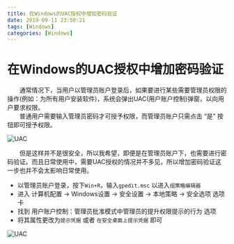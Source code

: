 ```yaml
---
title: 在Windows的UAC授权中增加密码验证
date: 2019-09-11 23:50:21
tags: [Windows]
categories: [Windows]
---
```


# 在Windows的UAC授权中增加密码验证

　　通常情况下，当用户以管理员账户登录后，如果要进行某些需要管理员权限的操作(例如：为所有用户安装软件)，系统会弹出UAC(用户账户控制)弹窗，以向用户要求权限。  
　　普通用户需要输入管理员密码才可授予权限，而管理员账户只需点击 “是” 按钮即可授予权限。

![UAC](https://s2.ax1x.com/2019/09/12/nwbvee.jpg)

　　但是这样并不是很安全，所以我希望，即便是在管理员账户下，也需要进行密码验证。而且日常使用中，需要UAC授权的情况并不多见，所以增加密码验证这一步也并不会太影响日常使用。

- 以管理员账户登录，按下`Win+R`，输入`gpedit.msc` 以进入`组策略编辑器`
- 进入 计算机配置 -> Windows设置 -> 安全设置 -> 本地策略 -> 安全选项 选项卡
- 找到 用户账户控制：管理员批准模式中管理员的提升权限提示的行为 选项
- 将其属性更改为`提示凭据` 或者 `在安全桌面上提示凭据` 即可

![UAC](https://s2.ax1x.com/2019/09/12/nwbxdH.jpg)

<!-- more -->
